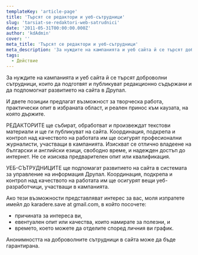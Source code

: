 ```yaml
---
templateKey: 'article-page'
title: 'Търсят се редактори и уеб-сътрудници'
slug: 'tarsiat-se-redaktori-web-satrudnici'
date: '2011-05-31T00:00:00.000Z'
author: 'kdAdmin'
cover: ''
meta_title: 'Търсят се редактори и уеб-сътрудници'
meta_description: 'За нуждите на кампанията и уеб сайта й се търсят доброволни сътрудници, които да подготвят и публикуват редакционно съдържани и да подпомогнат развитието на сайта в Друпал.'
tags:
  - Действие
---
```


За нуждите на кампанията и уеб сайта й се търсят доброволни сътрудници, които да подготвят и публикуват редакционно съдържани и да подпомогнат развитието на сайта в Друпал.

И двете позиции предлагат възможност за творческа работа, практически опит в избраната област, и реален принос към каузата, на която държите.

РЕДАКТОРИТЕ ще събират, обработват и произвеждат текстови материали и ще ги публикуват на сайта. Координация, подкрепа и контрол над качеството на работата им ще осигурят професионални журналисти, участващи в кампанията. Изискват се отлично владеене на български и английски езици, свободно време, и надежден достъп до интернет. Не се изисква предварителен опит или квалификация.

УЕБ-СЪТРУДНИЦИТЕ ще подпомагат развитието на сайта в системата за управление на информация Друпал. Координация, подкрепа и контрол над качеството на работата им ще осигурят вещи уеб-разработчици, участващи в кампанията.

Ако тези възможности представляват интерес за вас, моля изпратете имейл до karadere.save at gmail.com, в който посочете:

- причината за интереса ви,
- евентуален опит или качества, които намирате за полезни, и
- времето, което можете да отделите според личния ви график.

Анонимността на доброволните сътрудници в сайта може да бъде гарантирана.

